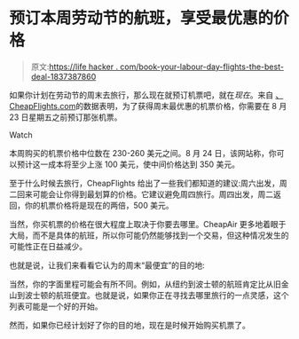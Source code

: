 # 预订本周劳动节的航班，享受最优惠的价格

> 原文:[https://life hacker . com/book-your-labour-day-flights-the-best-deal-1837387860](https://lifehacker.com/book-your-labor-day-flights-this-week-for-the-best-deal-1837387860)

如果你计划在劳动节的周末去旅行，那么现在就预订机票吧，就在*现在*。来自 [、CheapFlights.com](http://CheapFlights.com)的数据表明，为了获得周末最优惠的机票价格，你需要在 8 月 23 日星期五之前预订那张机票。

Watch

本周购买的机票价格中位数在 230-260 美元之间。8 月 24 日，该网站称，你可以预计这一成本将至少上涨 100 美元，使中间价格达到 350 美元。

至于什么时候去旅行，CheapFlights 给出了一些我们都知道的建议:周六出发，周二回来可能会让你得到最划算的价格。它建议避免周四旅行。周四出发，周二返回，你的机票价格将是现在的两倍，500 美元。

当然，你买机票的价格在很大程度上取决于你要去哪里。CheapAir 更多地着眼于大局，而不是具体的航班，所以你可能仍然能够找到一个交易，但这种情况发生的可能性正在日益减少。

也就是说，让我们来看看它认为的周末“最便宜”的目的地:

当然，你的字面里程可能会有所不同。例如，从纽约到波士顿的航班肯定比从旧金山到波士顿的航班便宜。也就是说，如果你正在寻找去哪里旅行的一点灵感，这个列表可能是一个好的开始。

然而，如果你已经计划好了你的目的地，现在是时候开始购买机票了。